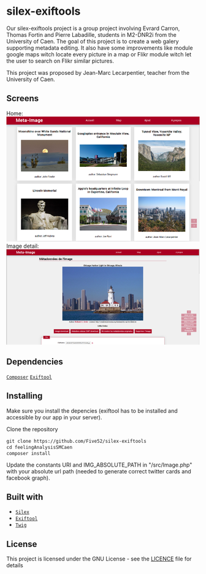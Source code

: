 # silex-exiftools
Our silex-exiftools project is a group project involving Evrard Carron, Thomas Fortin and Pierre Labadille, students in M2-DNR2i from the University of Caen.
The goal of this project is to create a web galery supporting metadata editing. It also have some improvements like module google maps witch locate every picture in a map or Flikr module witch let the user to search on Flikr similar pictures.

This project was proposed by Jean-Marc Lecarpentier, teacher from the University of Caen.

## Screens
Home:
![](media/screenHome.png)
Image detail:
![](media/screenDetail.png)

## Dependencies

[`Composer`](https://getcomposer.org/) 
[`Exiftool`](http://www.sno.phy.queensu.ca/~phil/exiftool/) 

## Installing

Make sure you install the depencies (exiftool has to be installed and accessible by our app in your server).

Clone the repository
```
git clone https://github.com/Five52/silex-exiftools
cd feelingAnalysisSMCaen
composer install
```

Update the constants URI and IMG_ABSOLUTE_PATH in "/src/Image.php" with your absolute url path (needed to generate correct twitter cards and facebook graph).

## Built with

* [`Silex`](http://silex.sensiolabs.org/)
* [`Exiftool`](http://www.sno.phy.queensu.ca/~phil/exiftool/)
* [`Twig`](http://twig.sensiolabs.org/)


## License

This project is licensed under the GNU License - see the [LICENCE](LICENSE) file for details
